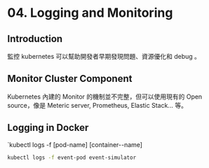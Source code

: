 # 04. Logging and Monitoring

## Introduction

監控 kubernetes 可以幫助開發者早期發現問題、資源優化和 debug 。

## Monitor Cluster Component

Kubernetes 內建的 Monitor 的機制並不完整，但可以使用現有的 Open source，像是 Meteric server, Prometheus, Elastic Stack... 等。

## Logging in Docker

`kubectl logs -f [pod-name] [container--name]

```sh
kubectl logs -f event-pod event-simulator
```

